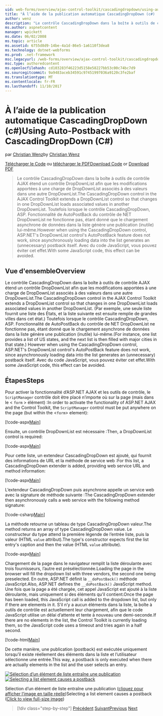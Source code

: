 ```yaml
---
uid: web-forms/overview/ajax-control-toolkit/cascadingdropdown/using-auto-postback-with-cascadingdropdown-cs
title: "À l’aide de la publication automatique CascadingDropDown (c#) | Documents Microsoft"
author: wenz
description: "Le contrôle CascadingDropDown dans la boîte à outils de contrôle AJAX étend un contrôle DropDownList afin que les modifications apportées à une charge de DropDownList associés à des valeurs dans anoth..."
ms.author: aspnetcontent
manager: wpickett
ms.date: 06/02/2008
ms.topic: article
ms.assetid: 6755d8d9-14be-4a1d-86e5-1a6110f3dea8
ms.technology: dotnet-webforms
ms.prod: .net-framework
msc.legacyurl: /web-forms/overview/ajax-control-toolkit/cascadingdropdown/using-auto-postback-with-cascadingdropdown-cs
msc.type: authoredcontent
ms.openlocfilehash: cd103283f46223d5158e58227bb53c00c74bc7d9
ms.sourcegitcommit: 9a9483aceb34591c97451997036a9120c3fe2baf
ms.translationtype: MT
ms.contentlocale: fr-FR
ms.lasthandoff: 11/10/2017
---
```

<a name="using-auto-postback-with-cascadingdropdown-c"></a><span data-ttu-id="7456c-103">À l’aide de la publication automatique CascadingDropDown (c#)</span><span class="sxs-lookup"><span data-stu-id="7456c-103">Using Auto-Postback with CascadingDropDown (C#)</span></span>
====================
<span data-ttu-id="7456c-104">par [Christian Wenz](https://github.com/wenz)</span><span class="sxs-lookup"><span data-stu-id="7456c-104">by [Christian Wenz](https://github.com/wenz)</span></span>

<span data-ttu-id="7456c-105">[Télécharger le Code](http://download.microsoft.com/download/9/0/7/907760b1-2c60-4f81-aeb6-ca416a573b0d/cascadingdropdown3.cs.zip) ou [télécharger le PDF](http://download.microsoft.com/download/2/d/c/2dc10e34-6983-41d4-9c08-f78f5387d32b/cascadingdropdown3CS.pdf)</span><span class="sxs-lookup"><span data-stu-id="7456c-105">[Download Code](http://download.microsoft.com/download/9/0/7/907760b1-2c60-4f81-aeb6-ca416a573b0d/cascadingdropdown3.cs.zip) or [Download PDF](http://download.microsoft.com/download/2/d/c/2dc10e34-6983-41d4-9c08-f78f5387d32b/cascadingdropdown3CS.pdf)</span></span>

> <span data-ttu-id="7456c-106">Le contrôle CascadingDropDown dans la boîte à outils de contrôle AJAX étend un contrôle DropDownList afin que les modifications apportées à une charge de DropDownList associés à des valeurs dans une autre DropDownList.</span><span class="sxs-lookup"><span data-stu-id="7456c-106">The CascadingDropDown control in the AJAX Control Toolkit extends a DropDownList control so that changes in one DropDownList loads associated values in another DropDownList.</span></span> <span data-ttu-id="7456c-107">Toutefois lorsque le contrôle CascadingDropDown, ASP. Fonctionnalité de AutoPostBack du contrôle de NET DropDownList ne fonctionne pas, étant donné que le chargement asynchrone de données dans la liste génère une publication (inutile) lui-même.</span><span class="sxs-lookup"><span data-stu-id="7456c-107">However when using the CascadingDropDown control, ASP.NET's DropDownList control's AutoPostBack feature does not work, since asynchronously loading data into the list generates an (unnecessary) postback itself.</span></span> <span data-ttu-id="7456c-108">Avec du code JavaScript, vous pouvez éviter cet effet.</span><span class="sxs-lookup"><span data-stu-id="7456c-108">With some JavaScript code, this effect can be avoided.</span></span>


## <a name="overview"></a><span data-ttu-id="7456c-109">Vue d'ensemble</span><span class="sxs-lookup"><span data-stu-id="7456c-109">Overview</span></span>

<span data-ttu-id="7456c-110">Le contrôle CascadingDropDown dans la boîte à outils de contrôle AJAX étend un contrôle DropDownList afin que les modifications apportées à une charge de DropDownList associés à des valeurs dans une autre DropDownList.</span><span class="sxs-lookup"><span data-stu-id="7456c-110">The CascadingDropDown control in the AJAX Control Toolkit extends a DropDownList control so that changes in one DropDownList loads associated values in another DropDownList.</span></span> <span data-ttu-id="7456c-111">(Par exemple, une seule liste fournit une liste des États, et la liste suivante est ensuite remplie de grandes villes dans cet état.) Toutefois lorsque le contrôle CascadingDropDown, ASP. Fonctionnalité de AutoPostBack du contrôle de NET DropDownList ne fonctionne pas, étant donné que le chargement asynchrone de données dans la liste génère une publication (inutile) lui-même.</span><span class="sxs-lookup"><span data-stu-id="7456c-111">(For instance, one list provides a list of US states, and the next list is then filled with major cities in that state.) However when using the CascadingDropDown control, ASP.NET's DropDownList control's AutoPostBack feature does not work, since asynchronously loading data into the list generates an (unnecessary) postback itself.</span></span> <span data-ttu-id="7456c-112">Avec du code JavaScript, vous pouvez éviter cet effet.</span><span class="sxs-lookup"><span data-stu-id="7456c-112">With some JavaScript code, this effect can be avoided.</span></span>

## <a name="steps"></a><span data-ttu-id="7456c-113">Étapes</span><span class="sxs-lookup"><span data-stu-id="7456c-113">Steps</span></span>

<span data-ttu-id="7456c-114">Pour activer la fonctionnalité d’ASP.NET AJAX et les outils de contrôle, le `ScriptManager` contrôle doit être placé n’importe où sur la page (mais dans le &lt; `form` &gt; élément) :</span><span class="sxs-lookup"><span data-stu-id="7456c-114">In order to activate the functionality of ASP.NET AJAX and the Control Toolkit, the `ScriptManager` control must be put anywhere on the page (but within the &lt;`form`&gt; element):</span></span>

[!code-aspx[Main](using-auto-postback-with-cascadingdropdown-cs/samples/sample1.aspx)]

<span data-ttu-id="7456c-115">Ensuite, un contrôle DropDownList est nécessaire :</span><span class="sxs-lookup"><span data-stu-id="7456c-115">Then, a DropDownList control is required:</span></span>

[!code-aspx[Main](using-auto-postback-with-cascadingdropdown-cs/samples/sample2.aspx)]

<span data-ttu-id="7456c-116">Pour cette liste, un extendeur CascadingDropDown est ajouté, qui fournit des informations de URL et la méthode de service web :</span><span class="sxs-lookup"><span data-stu-id="7456c-116">For this list, a CascadingDropDown extender is added, providing web service URL and method information:</span></span>

[!code-aspx[Main](using-auto-postback-with-cascadingdropdown-cs/samples/sample3.aspx)]

<span data-ttu-id="7456c-117">L’extendeur CascadingDropDown puis asynchrone appelle un service web avec la signature de méthode suivante :</span><span class="sxs-lookup"><span data-stu-id="7456c-117">The CascadingDropDown extender then asynchronously calls a web service with the following method signature:</span></span>

[!code-csharp[Main](using-auto-postback-with-cascadingdropdown-cs/samples/sample4.cs)]

<span data-ttu-id="7456c-118">La méthode retourne un tableau de type CascadingDropDown valeur.</span><span class="sxs-lookup"><span data-stu-id="7456c-118">The method returns an array of type CascadingDropDown value.</span></span> <span data-ttu-id="7456c-119">Le constructeur du type attend la première légende de l’entrée liste, puis la valeur (HTML `value` attribut).</span><span class="sxs-lookup"><span data-stu-id="7456c-119">The type's constructor expects first the list entry's caption and then the value (HTML `value` attribute).</span></span>

[!code-aspx[Main](using-auto-postback-with-cascadingdropdown-cs/samples/sample5.aspx)]

<span data-ttu-id="7456c-120">Chargement de la page dans le navigateur remplit la liste déroulante avec trois fournisseurs, l’autre est présélectionnée.</span><span class="sxs-lookup"><span data-stu-id="7456c-120">Loading the page in the browser will fill the dropdown list with three vendors, the second one being preselected.</span></span> <span data-ttu-id="7456c-121">En outre, ASP.NET définit la `__doPostBack()` méthode JavaScript.</span><span class="sxs-lookup"><span data-stu-id="7456c-121">Also, ASP.NET defines the `__doPostBack()` JavaScript method.</span></span> <span data-ttu-id="7456c-122">Une fois que la page a été chargée, cet appel JavaScript est ajouté à la liste déroulante, mais uniquement si des éléments qu’il contient.</span><span class="sxs-lookup"><span data-stu-id="7456c-122">Once the page has been loaded, this JavaScript call is added to the dropdown list, but only if there are elements in it.</span></span> <span data-ttu-id="7456c-123">S’il n’y a aucun éléments dans la liste, la boîte à outils de contrôle est actuellement leur chargement, afin que le code JavaScript utilise un délai d’attente et tente à nouveau une demi-seconde.</span><span class="sxs-lookup"><span data-stu-id="7456c-123">If there are no elements in the list, the Control Toolkit is currently loading them, so the JavaScript code uses a timeout and tries again in a half second.</span></span>

[!code-html[Main](using-auto-postback-with-cascadingdropdown-cs/samples/sample6.html)]

<span data-ttu-id="7456c-124">De cette manière, une publication (postback) est exécutée uniquement lorsqu’il existe réellement des éléments dans la liste et l’utilisateur sélectionne une entrée.</span><span class="sxs-lookup"><span data-stu-id="7456c-124">This way, a postback is only executed when there are actually elements in the list and the user selects an entry.</span></span>


<span data-ttu-id="7456c-125">[![Sélection d’un élément de liste entraîne une publication](using-auto-postback-with-cascadingdropdown-cs/_static/image2.png)](using-auto-postback-with-cascadingdropdown-cs/_static/image1.png)</span><span class="sxs-lookup"><span data-stu-id="7456c-125">[![Selecting a list element causes a postback](using-auto-postback-with-cascadingdropdown-cs/_static/image2.png)](using-auto-postback-with-cascadingdropdown-cs/_static/image1.png)</span></span>

<span data-ttu-id="7456c-126">Sélection d’un élément de liste entraîne une publication ([cliquez pour afficher l’image en taille réelle](using-auto-postback-with-cascadingdropdown-cs/_static/image3.png))</span><span class="sxs-lookup"><span data-stu-id="7456c-126">Selecting a list element causes a postback ([Click to view full-size image](using-auto-postback-with-cascadingdropdown-cs/_static/image3.png))</span></span>

>[!div class="step-by-step"]
<span data-ttu-id="7456c-127">[Précédent](presetting-list-entries-with-cascadingdropdown-cs.md)
[Suivant](filling-a-list-using-cascadingdropdown-vb.md)</span><span class="sxs-lookup"><span data-stu-id="7456c-127">[Previous](presetting-list-entries-with-cascadingdropdown-cs.md)
[Next](filling-a-list-using-cascadingdropdown-vb.md)</span></span>
